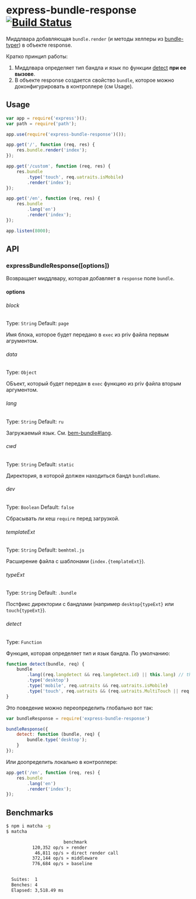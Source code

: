# express-bundle-response [![Build Status](http://drone.haze.yandex.net/api/badge/github.yandex-team.ru/project-stub/express-bundle-response/status.svg?branch=master&style=flat)](http://drone.haze.yandex.net/github.yandex-team.ru/project-stub/express-bundle-response)

Миддлвара добавляющая `bundle.render` (и методы хелперы из [bundle-typer](https://github.yandex-team.ru/project-stub/bundle-typer)) в объекте response.

Кратко принцип работы:

 1. Миддлвара определяет тип бандла и язык по функции [detect](https://github.yandex-team.ru/project-stub/express-bundle-response#detect) __при ее вызове__.
 1. В объекте response создается свойство `bundle`, которое можно доконфигурировать в контроллере (см Usage).

## Usage

```js
var app = require('express')();
var path = require('path');

app.use(require('express-bundle-response')());

app.get('/', function (req, res) {
    res.bundle.render('index');
});

app.get('/custom', function (req, res) {
    res.bundle
        .type('touch', req.uatraits.isMobile)
        .render('index');
});

app.get('/en', function (req, res) {
    res.bundle
        .lang('en')
        .render('index');
});

app.listen(8000);
```

## API

### expressBundleResponse([options])

Возвращает миддлвару, которая добавляет в `response` поле `bundle`.

#### options

###### block
Type: `String`
Default: `page`

Имя блока, которое будет передано в `exec` из priv файла первым агрументом.

###### data
Type: `Object`

ОБъект, который будет передан в `exec` функцию из priv файла вторым аргументом.

###### lang
Type: `String`
Default: `ru`

Загружаемый язык. См. [bem-bundle#lang](https://github.yandex-team.ru/project-stub/bem-bundle#lang).

###### cwd
Type: `String`
Default: `static`

Директория, в которой должен находиться бандл `bundleName`.

###### dev
Type: `Boolean`
Default: `false`

Сбрасывать ли кеш `require` перед загрузкой.

###### templateExt
Type: `String`
Default: `bemhtml.js`

Расширение файла с шаблонами (`index.{templateExt}`).

###### typeExt
Type: `String`
Default: `.bundle`

Постфикс директории с бандлами (например `desktop{typeExt}` или `touch{typeExt}`).

###### detect
Type: `Function`

Функция, которая определяет тип и язык бандла. По умолчанию:

```js
function detect(bundle, req) {
    bundle
        .lang((req.langdetect && req.langdetect.id) || this.lang) // this указывает на options
        .type('desktop')
        .type('mobile', req.uatraits && req.uatraits.isMobile)
        .type('touch', req.uatraits && (req.uatraits.MultiTouch || req.uatraits.isTouch));
}
```

Это поведение можно переопределить глобально вот так:

```js
var bundleResponse = require('express-bundle-response')

bundleResponse({
    detect: function (bundle, req) {
        bundle.type('desktop');
    }
});
```

Или доопределить локально в контроллере:

```js
app.get('/en', function (req, res) {
    res.bundle
        .lang('en')
        .render('index');
});
```

## Benchmarks

```bash
$ npm i matcha -g
$ matcha

                      benchmark
          120,352 op/s » render
           46,811 op/s » direct render call
          372,144 op/s » middleware
          776,684 op/s » baseline


  Suites:  1
  Benches: 4
  Elapsed: 3,518.49 ms
```
